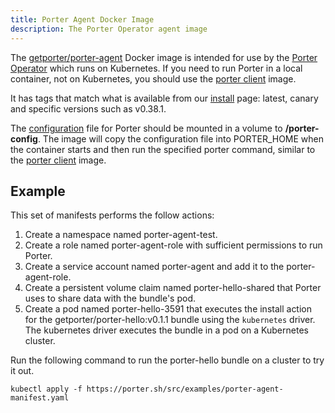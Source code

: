 ```yaml
---
title: Porter Agent Docker Image
description: The Porter Operator agent image
---
```


The [getporter/porter-agent][porter-agent] Docker image is intended for use by the [Porter Operator] which runs on Kubernetes.
If you need to run Porter in a local container, not on Kubernetes, you should use the [porter client] image.

It has tags that match what is available from our [install](/install/) page: latest, canary and specific versions such as v0.38.1.

The [configuration] file for Porter should be mounted in a volume to **/porter-config**.
The image will copy the configuration file into PORTER_HOME when the container starts and then run the specified porter command, similar to the [porter client] image.

## Example

This set of manifests performs the follow actions:
1. Create a namespace named porter-agent-test.
1. Create a role named porter-agent-role with sufficient permissions to run Porter.
1. Create a service account named porter-agent and add it to the porter-agent-role.
1. Create a persistent volume claim named porter-hello-shared that Porter uses to share data with the bundle's pod.
1. Create a pod named porter-hello-3591 that executes the install action for the getporter/porter-hello:v0.1.1 bundle using the `kubernetes` driver.
   The kubernetes driver executes the bundle in a pod on a Kubernetes cluster.

Run the following command to run the porter-hello bundle on a cluster to try it out.

```
kubectl apply -f https://porter.sh/src/examples/porter-agent-manifest.yaml 
```

<script src="https://gist-it.appspot.com/https://github.com/getporter/porter/blob/main/examples/porter-agent-manifest.yaml"></script>

[configuration]: /configuration
[porter-agent]: https://hub.docker.com/r/getporter/porter-agent/tags
[porter client]: /docker-images/client/
[Porter Operator]: https://github.com/getporter/operator

